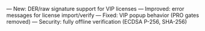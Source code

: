 — New: DER/raw signature support for VIP licenses
— Improved: error messages for license import/verify
— Fixed: VIP popup behavior (PRO gates removed)
— Security: fully offline verification (ECDSA P-256, SHA-256)
































